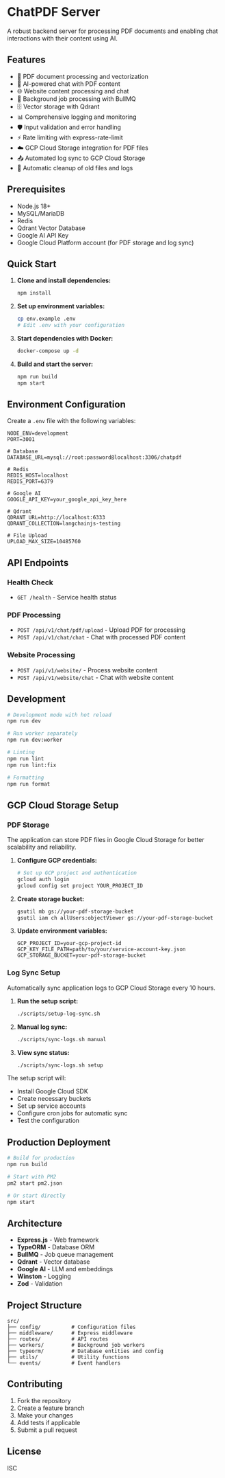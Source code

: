 # ChatPDF Server

A robust backend server for processing PDF documents and enabling chat interactions with their content using AI.

## Features

- 📄 PDF document processing and vectorization
- 🤖 AI-powered chat with PDF content
- 🌐 Website content processing and chat
- 🔄 Background job processing with BullMQ
- 🗄️ Vector storage with Qdrant
- 📊 Comprehensive logging and monitoring
- 🛡️ Input validation and error handling
- ⚡ Rate limiting with express-rate-limit
- ☁️ GCP Cloud Storage integration for PDF files
- 📤 Automated log sync to GCP Cloud Storage
- 🧹 Automatic cleanup of old files and logs

## Prerequisites

- Node.js 18+
- MySQL/MariaDB
- Redis
- Qdrant Vector Database
- Google AI API Key
- Google Cloud Platform account (for PDF storage and log sync)

## Quick Start

1. **Clone and install dependencies:**

   ```bash
   npm install
   ```

2. **Set up environment variables:**

   ```bash
   cp env.example .env
   # Edit .env with your configuration
   ```

3. **Start dependencies with Docker:**

   ```bash
   docker-compose up -d
   ```

4. **Build and start the server:**
   ```bash
   npm run build
   npm start
   ```

## Environment Configuration

Create a `.env` file with the following variables:

```env
NODE_ENV=development
PORT=3001

# Database
DATABASE_URL=mysql://root:password@localhost:3306/chatpdf

# Redis
REDIS_HOST=localhost
REDIS_PORT=6379

# Google AI
GOOGLE_API_KEY=your_google_api_key_here

# Qdrant
QDRANT_URL=http://localhost:6333
QDRANT_COLLECTION=langchainjs-testing

# File Upload
UPLOAD_MAX_SIZE=10485760
```

## API Endpoints

### Health Check

- `GET /health` - Service health status

### PDF Processing

- `POST /api/v1/chat/pdf/upload` - Upload PDF for processing
- `POST /api/v1/chat/chat` - Chat with processed PDF content

### Website Processing

- `POST /api/v1/website/` - Process website content
- `POST /api/v1/website/chat` - Chat with website content

## Development

```bash
# Development mode with hot reload
npm run dev

# Run worker separately
npm run dev:worker

# Linting
npm run lint
npm run lint:fix

# Formatting
npm run format
```

## GCP Cloud Storage Setup

### PDF Storage

The application can store PDF files in Google Cloud Storage for better scalability and reliability.

1. **Configure GCP credentials:**

   ```bash
   # Set up GCP project and authentication
   gcloud auth login
   gcloud config set project YOUR_PROJECT_ID
   ```

2. **Create storage bucket:**

   ```bash
   gsutil mb gs://your-pdf-storage-bucket
   gsutil iam ch allUsers:objectViewer gs://your-pdf-storage-bucket
   ```

3. **Update environment variables:**
   ```env
   GCP_PROJECT_ID=your-gcp-project-id
   GCP_KEY_FILE_PATH=path/to/your/service-account-key.json
   GCP_STORAGE_BUCKET=your-pdf-storage-bucket
   ```

### Log Sync Setup

Automatically sync application logs to GCP Cloud Storage every 10 hours.

1. **Run the setup script:**

   ```bash
   ./scripts/setup-log-sync.sh
   ```

2. **Manual log sync:**

   ```bash
   ./scripts/sync-logs.sh manual
   ```

3. **View sync status:**
   ```bash
   ./scripts/sync-logs.sh setup
   ```

The setup script will:

- Install Google Cloud SDK
- Create necessary buckets
- Set up service accounts
- Configure cron jobs for automatic sync
- Test the configuration

## Production Deployment

```bash
# Build for production
npm run build

# Start with PM2
pm2 start pm2.json

# Or start directly
npm start
```

## Architecture

- **Express.js** - Web framework
- **TypeORM** - Database ORM
- **BullMQ** - Job queue management
- **Qdrant** - Vector database
- **Google AI** - LLM and embeddings
- **Winston** - Logging
- **Zod** - Validation

## Project Structure

```
src/
├── config/          # Configuration files
├── middleware/      # Express middleware
├── routes/          # API routes
├── workers/         # Background job workers
├── typeorm/         # Database entities and config
├── utils/           # Utility functions
└── events/          # Event handlers
```

## Contributing

1. Fork the repository
2. Create a feature branch
3. Make your changes
4. Add tests if applicable
5. Submit a pull request

## License

ISC
